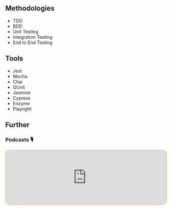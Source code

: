 ## Methodologies

- TDD
- BDD
- Unit Testing
- Integration Testing
- End to End Testing
## Tools

- Jest
- Mocha
- Chai
- QUnit
- Jasmine
- Cypress
- Enzyme
- Playright
## Further

### Podcasts 🎙

<iframe style='margin-bottom: .5rem; display: block; height: 170px; width: 100%; border: 1px solid #edae49; border-radius: .75rem; box-sizing: content-box' src='https://podverse.fm/embed/player?episodeId=cIJzdQmqnW1' title='Podverse Embed Player' class='pv-embed-player'>CodeNewbie - Why do I need to test my code? (Jonas Nicklas)</iframe>
